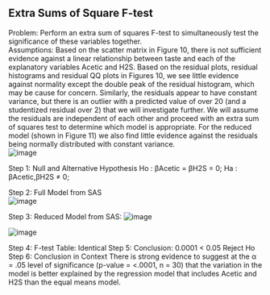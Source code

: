 
## Extra Sums of Square F-test
Problem:  Perform an extra sum of squares F-test to simultaneously test the significance of these variables together.  
Assumptions: Based on the scatter matrix in Figure 10, there is not sufficient evidence against a linear relationship between taste and each of the explanatory variables Acetic and H2S. Based on the residual plots, residual histograms and residual QQ plots in Figures 10, we see little evidence against normality except the double peak of the residual histogram, which may be cause for concern.  Similarly, the residuals appear to have constant variance, but there is an outlier with a predicted value of over 20 (and a studentized residual over 2) that we will investigate further.  We will assume the residuals are independent of each other and proceed with an extra sum of squares test to determine which model is appropriate. For the reduced model (shown in Figure 11) we also find little evidence against the residuals being normally distributed with constant variance.  
![image](https://user-images.githubusercontent.com/110003333/206805186-4ca0e2a4-4b96-4f8c-a956-a9a3cdae37c4.png)

Step 1: Null and Alternative Hypothesis
Ho : βAcetic = βH2S = 0;
Ha : βAcetic,βH2S  ≠ 0;

Step 2: Full Model from SAS  
![image](https://user-images.githubusercontent.com/110003333/206805535-48ada604-8159-413c-803b-ed1958f02f1e.png)  

Step 3: Reduced Model from SAS:
![image](https://user-images.githubusercontent.com/110003333/206806031-7f9f05fa-3669-4819-8cfa-1b6e64ae9684.png)

![image](https://user-images.githubusercontent.com/110003333/206805938-319aa9af-7e56-4a52-8ef2-e5a653eb01e0.png)

Step 4: F-test Table: Identical
Step 5: Conclusion: 0.0001 < 0.05 Reject Ho
Step 6: Conclusion in Context
There is strong evidence to suggest at the α = .05 level of significance (p-value = <.0001, n = 30) that the variation in the model is better explained by the regression model that includes Acetic and H2S than the equal means model.  
